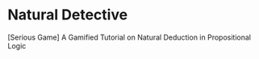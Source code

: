Natural Detective
=================
[Serious Game] A Gamified Tutorial on Natural Deduction in Propositional Logic
